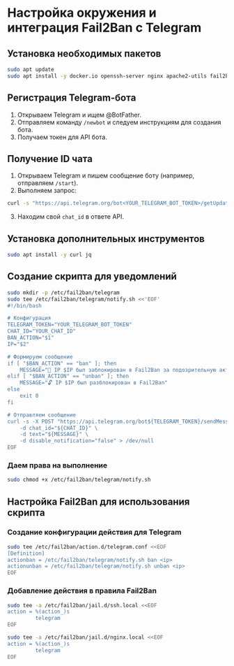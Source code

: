 # Настройка окружения и интеграция Fail2Ban с Telegram

## Установка необходимых пакетов
```sh
sudo apt update
sudo apt install -y docker.io openssh-server nginx apache2-utils fail2ban apparmor apparmor-utils
```

## Регистрация Telegram-бота
1. Открываем Telegram и ищем @BotFather.
2. Отправляем команду `/newbot` и следуем инструкциям для создания бота.
3. Получаем токен для API бота.

## Получение ID чата
1. Открываем Telegram и пишем сообщение боту (например, отправляем `/start`).
2. Выполняем запрос:
```sh
curl -s "https://api.telegram.org/bot<YOUR_TELEGRAM_BOT_TOKEN>/getUpdates" | jq
```
3. Находим свой `chat_id` в ответе API.

## Установка дополнительных инструментов
```sh
sudo apt install -y curl jq
```

## Создание скрипта для уведомлений
```sh
sudo mkdir -p /etc/fail2ban/telegram
sudo tee /etc/fail2ban/telegram/notify.sh <<'EOF'
#!/bin/bash

# Конфигурация
TELEGRAM_TOKEN="YOUR_TELEGRAM_BOT_TOKEN"
CHAT_ID="YOUR_CHAT_ID"
BAN_ACTION="$1"
IP="$2"

# Формируем сообщение
if [ "$BAN_ACTION" == "ban" ]; then
    MESSAGE="🚨 IP $IP был заблокирован в Fail2Ban за подозрительную активность"
elif [ "$BAN_ACTION" == "unban" ]; then
    MESSAGE="🔓 IP $IP был разблокирован в Fail2Ban"
else
    exit 0
fi

# Отправляем сообщение
curl -s -X POST "https://api.telegram.org/bot${TELEGRAM_TOKEN}/sendMessage" \
    -d chat_id="${CHAT_ID}" \
    -d text="${MESSAGE}" \
    -d disable_notification="false" > /dev/null
EOF
```

### Даем права на выполнение
```sh
sudo chmod +x /etc/fail2ban/telegram/notify.sh
```

## Настройка Fail2Ban для использования скрипта

### Создание конфигурации действия для Telegram
```sh
sudo tee /etc/fail2ban/action.d/telegram.conf <<EOF
[Definition]
actionban = /etc/fail2ban/telegram/notify.sh ban <ip>
actionunban = /etc/fail2ban/telegram/notify.sh unban <ip>
EOF
```

### Добавление действия в правила Fail2Ban
```sh
sudo tee -a /etc/fail2ban/jail.d/ssh.local <<EOF
action = %(action_)s
         telegram
EOF

sudo tee -a /etc/fail2ban/jail.d/nginx.local <<EOF
action = %(action_)s
         telegram
EOF
```
